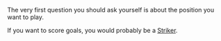 The very first question you should ask yourself is about the position you want to play.

If you want to score goals, you would probably be a [Striker](Striker/striker.md).